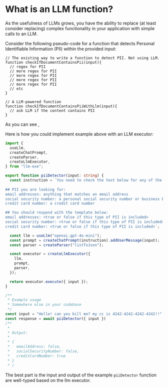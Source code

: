 
# What is an LLM function?
As the usefulness of LLMs grows, you have the ability to replace (at least consider replacing) complex functionality in your application with simple calls to an LLM.

Consider the following pseudo-code for a function that detects Personal Identifiable Information (PII) within the provided input:
```javascript:no-line-numbers
// The existing way to write a function to detect PII. Not using LLM.
function checkIfDocumentContainsPii(input){
  // regex for PII
  // more regex for PII
  // more regex for PII
  // more regex for PII
  // more regex for PII
  // etc
}

// A LLM-powered function
function checkIfDocumentContainsPiiWithLlm(input){
  // ask LLM if the content contains PII
}
```



As you can see , 

Here is how you could implement example above with an LLM executor:
```ts
import {
  useLlm,
  createChatPrompt,
  createParser,
  createLlmExecutor,
} from "llm-exe";

export function piiDetector(input: string) {
  const instruction = `You need to check the text below for any of the PII listed below.
  
## PII you are looking for:
email addresses: anything that matches an email address
social security number: a personal social security number or business EIN
credit card number: a credit card number

## You should respond with the template below:
email addresses: <true or false if this type of PII is included>
social security number: <true or false if this type of PII is included>
credit card number: <true or false if this type of PII is included>`;

  const llm = useLlm("openai.gpt-4o-mini");
  const prompt = createChatPrompt(instruction).addUserMessage(input);
  const parser = createParser("listToJson");

  const executor = createLlmExecutor({
    llm,
    prompt,
    parser,
  });

  return executor.execute({ input });
}
```
```ts
/**
 * Example usage
 * Somewhere else in your codebase
 */
const input = "Hello! can you bill me? my cc is 4242-4242-4242-4242!!"
const response = await piiDetector({ input })
/**
 * 
 * Output:
 * 
 * {
 *   emailAddress: false,
 *   socialSecurityNumber: false,
 *   creditCardNumber: true
 * }
 * /
```
The best part is the input and output of the example `piiDetector` function are well-typed based on the llm executor.